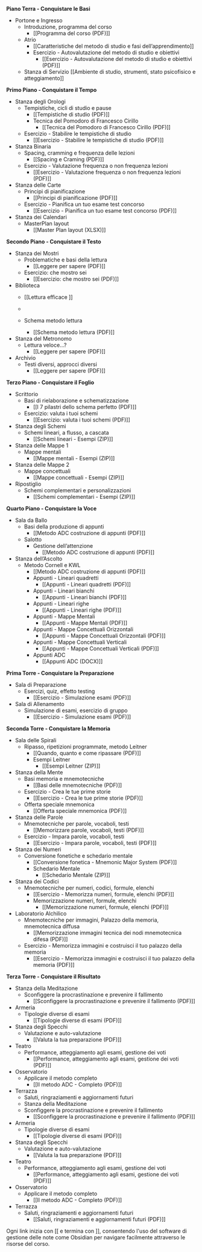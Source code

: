 

**Piano Terra - Conquistare le Basi**
- Portone e Ingresso
  - Introduzione, programma del corso 
    - [[Programma del corso (PDF)]]
  - Atrio
    - [[Caratteristiche del metodo di studio e fasi dell’apprendimento]]
    - Esercizio - Autovalutazione del metodo di studio e obiettivi 
      - [[Esercizio - Autovalutazione del metodo di studio e obiettivi (PDF)]]
  - Stanza di Servizio
        [[Ambiente di studio, strumenti, stato psicofisico e atteggiamento]]

**Primo Piano - Conquistare il Tempo**

- Stanza degli Orologi
  - Tempistiche, cicli di studio e pause 
    - [[Tempistiche di studio (PDF)]]
    - Tecnica del Pomodoro di Francesco Cirillo 
      - [[Tecnica del Pomodoro di Francesco Cirillo (PDF)]]
  - Esercizio - Stabilire le tempistiche di studio 
    - [[Esercizio - Stabilire le tempistiche di studio (PDF)]]
- Stanza Binaria
  - Spacing, cramming e frequenza delle lezioni 
    - [[Spacing e Craming (PDF)]]
  - Esercizio - Valutazione frequenza o non frequenza lezioni 
    - [[Esercizio - Valutazione frequenza o non frequenza lezioni (PDF)]]
- Stanza delle Carte
  - Principi di pianificazione 
    - [[Principi di pianificazione (PDF)]]
  - Esercizio - Pianifica un tuo esame test concorso 
    - [[Esercizio - Pianifica un tuo esame test concorso (PDF)]]
- Stanza dei Calendari
  - MasterPlan layout 
    - [[Master Plan layout (XLSX)]]

**Secondo Piano - Conquistare il Testo**

- Stanza dei Mostri
  - Problematiche e basi della lettura 
    - [[Leggere per sapere (PDF)]]
  - Esercizio: che mostro sei 
    - [[Esercizio: che mostro sei (PDF)]]
- Biblioteca
  - [[Lettura efficace ]]
  - 
    
  - Schema metodo lettura 
    - [[Schema metodo lettura (PDF)]]
- Stanza del Metronomo
  - Lettura veloce…? 
    - [[Leggere per sapere (PDF)]]
- Archivio
  - Testi diversi, approcci diversi 
    - [[Leggere per sapere (PDF)]]

**Terzo Piano - Conquistare il Foglio**

- Scrittorio
  - Basi di rielaborazione e schematizzazione 
    - [[I 7 pilastri dello schema perfetto (PDF)]]
  - Esercizio: valuta i tuoi schemi 
    - [[Esercizio: valuta i tuoi schemi (PDF)]]
- Stanza degli Schemi
  - Schemi lineari, a flusso, a cascata 
    - [[Schemi lineari - Esempi (ZIP)]]
- Stanza delle Mappe 1
  - Mappe mentali 
    - [[Mappe mentali - Esempi (ZIP)]]
- Stanza delle Mappe 2
  - Mappe concettuali 
    - [[Mappe concettuali - Esempi (ZIP)]]
- Ripostiglio
  - Schemi complementari e personalizzazioni 
    - [[Schemi complementari - Esempi (ZIP)]]

**Quarto Piano - Conquistare la Voce**

- Sala da Ballo
  - Basi della produzione di appunti 
    - [[Metodo ADC costruzione di appunti (PDF)]]
  - Salotto
    - Gestione dell’attenzione 
      - [[Metodo ADC costruzione di appunti (PDF)]]
- Stanza dell’Ascolto
  - Metodo Cornell e KWL 
    - [[Metodo ADC costruzione di appunti (PDF)]]
    - Appunti - Lineari quadretti 
      - [[Appunti - Lineari quadretti (PDF)]]
    - Appunti - Lineari bianchi 
      - [[Appunti - Lineari bianchi (PDF)]]
    - Appunti - Lineari righe 
      - [[Appunti - Lineari righe (PDF)]]
    - Appunti - Mappe Mentali 
      - [[Appunti - Mappe Mentali (PDF)]]
    - Appunti - Mappe Concettuali Orizzontali 
      - [[Appunti - Mappe Concettuali Orizzontali (PDF)]]
    - Appunti - Mappe Concettuali Verticali 
      - [[Appunti - Mappe Concettuali Verticali (PDF)]]
    - Appunti ADC 
      - [[Appunti ADC (DOCX)]]

**Prima Torre - Conquistare la Preparazione**
- Sala di Preparazione
  - Esercizi, quiz, effetto testing 
    - [[Esercizio - Simulazione esami (PDF)]]
- Sala di Allenamento
  - Simulazione di esami, esercizio di gruppo 
    - [[Esercizio - Simulazione esami (PDF)]]

**Seconda Torre - Conquistare la Memoria**

- Sala delle Spirali
  - Ripasso, ripetizioni programmate, metodo Leitner 
    - [[Quando, quanto e come ripassare (PDF)]]
    - Esempi Leitner 
      - [[Esempi Leitner (ZIP)]]
- Stanza della Mente
  - Basi memoria e mnemotecniche 
    - [[Basi delle mnemotecniche (PDF)]]
  - Esercizio - Crea le tue prime storie 
    - [[Esercizio - Crea le tue prime storie (PDF)]]
  - Offerta speciale mnemonica 
    - [[Offerta speciale mnemonica (PDF)]]
- Stanza delle Parole
  - Mnemotecniche per parole, vocaboli, testi 
    - [[Memorizzare parole, vocaboli, testi (PDF)]]
  - Esercizio - Impara parole, vocaboli, testi 
    - [[Esercizio - Impara parole, vocaboli, testi (PDF)]]
- Stanza dei Numeri
  - Conversione fonetiche e schedario mentale 
    - [[Conversione fonetica - Mnemonic Major System (PDF)]]
    - Schedario Mentale 
      - [[Schedario Mentale (ZIP)]]
- Stanza dei Codici
  - Mnemotecniche per numeri, codici, formule, elenchi 
    - [[Esercizio - Memorizza numeri, formule, elenchi (PDF)]]
    - Memorizzazione numeri, formule, elenchi 
      - [[Memorizzazione numeri, formule, elenchi (PDF)]]
- Laboratorio Alchilico
  - Mnemotecniche per immagini, Palazzo della memoria, mnemotecnica diffusa 
    - [[Memorizzazione immagini tecnica dei nodi mnemotecnica difesa (PDF)]]
  - Esercizio - Memorizza immagini e costruisci il tuo palazzo della memoria 
    - [[Esercizio - Memorizza immagini e costruisci il tuo palazzo della memoria (PDF)]]

**Terza Torre - Conquistare il Risultato**

- Stanza della Meditazione
  - Sconfiggere la procrastinazione e prevenire il fallimento 
    - [[Sconfiggere la procrastinazione e prevenire il fallimento (PDF)]]
- Armeria
  - Tipologie diverse di esami 
    - [[Tipologie diverse di esami (PDF)]]
- Stanza degli Specchi
  - Valutazione e auto-valutazione 
    - [[Valuta la tua preparazione (PDF)]]
- Teatro
  - Performance, atteggiamento agli esami, gestione dei voti 
    - [[Performance, atteggiamento agli esami, gestione dei voti (PDF)]]
- Osservatorio
  - Applicare il metodo completo 
    - [[Il metodo ADC - Completo (PDF)]]
- Terrazza
  - Saluti, ringraziamenti e aggiornamenti futuri
  -  Stanza della Meditazione
  - Sconfiggere la procrastinazione e prevenire il fallimento
    - [[Sconfiggere la procrastinazione e prevenire il fallimento (PDF)]]
- Armeria
  - Tipologie diverse di esami
    - [[Tipologie diverse di esami (PDF)]]
- Stanza degli Specchi
  - Valutazione e auto-valutazione
    - [[Valuta la tua preparazione (PDF)]]
- Teatro
  - Performance, atteggiamento agli esami, gestione dei voti
    - [[Performance, atteggiamento agli esami, gestione dei voti (PDF)]]
- Osservatorio
  - Applicare il metodo completo
    - [[Il metodo ADC - Completo (PDF)]]
- Terrazza
  - Saluti, ringraziamenti e aggiornamenti futuri
    - [[Saluti, ringraziamenti e aggiornamenti futuri (PDF)]]

Ogni link inizia con [[ e termina con ]], consentendo l'uso del software di gestione delle note come Obsidian per navigare facilmente attraverso le risorse del corso.